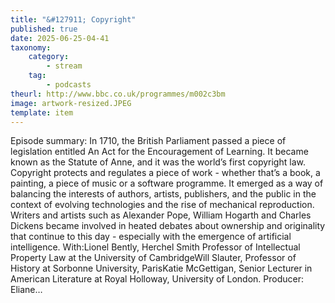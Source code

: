 ```yaml
---
title: "&#127911; Copyright"
published: true
date: 2025-06-25-04-41
taxonomy:
    category:
        - stream
    tag:
        - podcasts
theurl: http://www.bbc.co.uk/programmes/m002c3bm
image: artwork-resized.JPEG
template: item
---
```


Episode summary: In 1710, the British Parliament passed a piece of legislation entitled An Act for the Encouragement of Learning. It became known as the Statute of Anne, and it was the world&rsquo;s first copyright law. Copyright protects and regulates a piece of work - whether that&rsquo;s a book, a painting, a piece of music or a software programme. It emerged as a way of balancing the interests of authors, artists, publishers, and the public in the context of evolving technologies and the rise of mechanical reproduction. Writers and artists such as Alexander Pope, William Hogarth and Charles Dickens became involved in heated debates about ownership and originality that continue to this day - especially with the emergence of artificial intelligence. With:Lionel Bently, Herchel Smith Professor of Intellectual Property Law at the University of CambridgeWill Slauter, Professor of History at Sorbonne University, ParisKatie McGettigan, Senior Lecturer in American Literature at Royal Holloway, University of London. Producer: Eliane&hellip;
